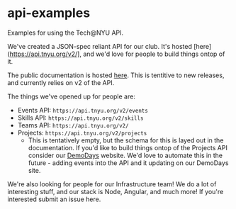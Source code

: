 # api-examples
Examples for using the Tech@NYU API.

We've created a JSON-spec reliant API for our club. It's hosted [here](https://api.tnyu.org/v2/], and we'd love for people to build things ontop of it.

The public documentation is hosted [here](http://apidocs.tnyu.org/). This is tentitive to new releases, and currently relies on v2 of the API.

The things we've opened up for people are:

- Events API: `https://api.tnyu.org/v2/events`
- Skills API: `https://api.tnyu.org/v2/skills`
- Teams API: `https://api.tnyu.org/v2/`
- Projects: `https://api.tnyu.org/v2/projects`
  - This is tentatively empty, but the schema for this is layed out in the documentation. If you'd like to build things ontop of the Projects API consider our [DemoDays](http://demodays.co) website. We'd love to automate this in the future - adding events into the API and it updating on our DemoDays site.

We're also looking for people for our Infrastructure team! We do a lot of interesting stuff, and our stack is Node, Angular, and much more! If you're interested submit an issue here.
